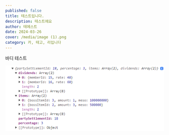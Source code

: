 ```yaml
---
published: false
title: 테스트입니다.
description: 테스트에요
author: 테에스트
date: 2024-03-26
cover: /media/image (1).png
category: 카, 테고, 리입니다
---
```

바디 테스트

![](/media/image%20(1).png)